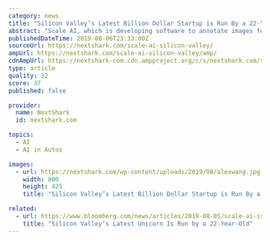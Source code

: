 ```yaml
---
category: news
title: "Silicon Valley’s Latest Billion Dollar Startup is Run By a 22-Year-Old"
abstract: "Scale AI, which is developing software to annotate images for training artificial intelligence for robots ... Customers, including Waymo and Uber, send Scale video or audio data through an ..."
publishedDateTime: 2019-08-06T23:33:00Z
sourceUrl: https://nextshark.com/scale-ai-silicon-valley/
ampUrl: https://nextshark.com/scale-ai-silicon-valley/amp/
cdnAmpUrl: https://nextshark-com.cdn.ampproject.org/c/s/nextshark.com/scale-ai-silicon-valley/amp/
type: article
quality: 32
score: 37
published: false

provider:
  name: NextShark
  id: nextshark.com

topics:
  - AI
  - AI in Autos

images:
  - url: https://nextshark.com/wp-content/uploads/2019/08/alexwang.jpg
    width: 800
    height: 425
    title: "Silicon Valley’s Latest Billion Dollar Startup is Run By a 22-Year-Old"

related:
  - url: https://www.bloomberg.com/news/articles/2019-08-05/scale-ai-is-silicon-valley-s-latest-unicorn
    title: "Silicon Valley’s Latest Unicorn Is Run by a 22-Year-Old"
---
```

